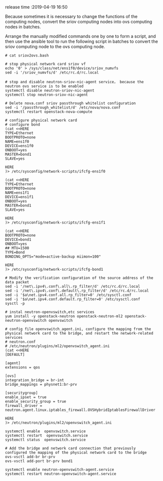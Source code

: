 release time :2019-04-19 16:50

Because sometimes it is necessary to change the functions of the computing nodes, convert the sriov computing nodes into ovs computing nodes in batches.

Arrange the manually modified commands one by one to form a script, and then use the ansible tool to run the following script in batches to convert the sriov computing node to the ovs computing node.

    # cat sriov2ovs.bash

    # stop physical network card sriov vf
    echo '0' > /sys/class/net/ens1f0/device/sriov_numvfs
    sed -i '/sriov_numvfs/d' /etc/rc.d/rc.local

    # stop and disable neutron-sriov-nic-agent service， because the neutron ovs service is to be enabled
    systemctl disable neutron-sriov-nic-agent
    systemctl stop neutron-sriov-nic-agent

    # Delete nova.conf sriov passthrough whitelist configuration
    sed -i '/passthrough_whitelist/d' /etc/nova/nova.conf
    systemctl restart openstack-nova-compute

    # configure physical network card
    # configure bond
    (cat <<HERE
    TYPE=Ethernet
    BOOTPROTO=none
    NAME=ens1f0
    DEVICE=ens1f0
    ONBOOT=yes
    MASTER=bond1
    SLAVE=yes

    HERE
    )> /etc/sysconfig/network-scripts/ifcfg-ens1f0

    (cat <<HERE
    TYPE=Ethernet
    BOOTPROTO=none
    NAME=ens1f1
    DEVICE=ens1f1
    ONBOOT=yes
    MASTER=bond1
    SLAVE=yes

    HERE
    )> /etc/sysconfig/network-scripts/ifcfg-ens1f1

    (cat <<HERE
    BOOTPROTO=none
    DEVICE=bond1
    ONBOOT=yes
    ## MTU=1500
    TYPE=Bond
    BONDING_OPTS="mode=active-backup miimon=100"

    HERE
    )> /etc/sysconfig/network-scripts/ifcfg-bond1

    # Modify the verification configuration of the source address of the data packet
    sed -i '/net\.ipv4\.conf\.all\.rp_filter/d' /etc/rc.d/rc.local
    sed -i '/net\.ipv4\.conf\.default\.rp_filter/d' /etc/rc.d/rc.local
    sed -i '$a\net.ipv4.conf.all.rp_filter=0' /etc/sysctl.conf
    sed -i '$a\net.ipv4.conf.default.rp_filter=0' /etc/sysctl.conf
    sysctl -p

    # instal neutron-openvswitch,etc services
    yum install -y openstack-neutron openstack-neutron-ml2 openstack-neutron-openvswitch openvswitch

    # config file openvswitch_agent.ini, configure the mapping from the physical network card to the bridge, and restart the network-related services
    # neutron.conf
    # /etc/neutron/plugins/ml2/openvswitch_agent.ini
    (cat <<HERE
    [DEFAULT]

    [agent]
    extensions = qos

    [ovs]
    integration_bridge = br-int
    bridge_mappings = physnet1:br-prv

    [securitygroup]
    enable_ipset = true
    enable_security_group = true
    firewall_driver = neutron.agent.linux.iptables_firewall.OVSHybridIptablesFirewallDriver

    HERE
    )> /etc/neutron/plugins/ml2/openvswitch_agent.ini

    systemctl enable  openvswitch.service
    systemctl restart  openvswitch.service
    systemctl status  openvswitch.service

    # Add the bridge and network card connection that previously configured the mapping of the physical network card to the bridge
    ovs-vsctl add-br br-prv
    ovs-vsctl add-port br-prv bond1

    systemctl enable neutron-openvswitch-agent.service
    systemctl restart neutron-openvswitch-agent.service